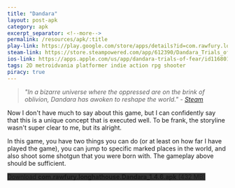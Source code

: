 ```yaml
---
title: "Dandara"
layout: post-apk
category: apk
excerpt_separator: <!--more-->
permalink: /resources/apk/:title
play-link: https://play.google.com/store/apps/details?id=com.rawfury.longhathouse.Dandara
steam-link: https://store.steampowered.com/app/612390/Dandara_Trials_of_Fear_Edition/
ios-link: https://apps.apple.com/us/app/dandara-trials-of-fear/id1168013926
tags: 2D metroidvania platformer indie action rpg shooter
piracy: true
---
```


> _"In a bizarre universe where the oppressed are on the brink of oblivion, Dandara has awoken to reshape the world." - <a href="https://store.steampowered.com/app/612390/Dandara_Trials_of_Fear_Edition/" target="_blank">Steam</a>_

Now I don't have much to say about this game, but I can confidently say that this is a unique concept that is executed well. To be frank, the storyline wasn't super clear to me, but its alright. 

In this game, you have two things you can do (or at least on how far I have played the game), you can jump to specific marked places in the world, and also shoot some shotgun that you were born with. The gameplay above should be sufficient.

<div class="text-center">
    <a class="btn btn-dark btn-block w-100" onclick='apk("com.rawfury.longhathouse.Dandara_1.4.6.apk")' style="text-decoration: none; background-color: #333;"> Download <b>com.rawfury.longhathouse.Dandara_1.4.6.apk</b> (432 MB)</a>
</div>
